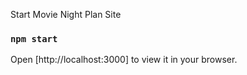 Start Movie Night Plan Site

### `npm start`

Open [http://localhost:3000] to view it in your browser.

